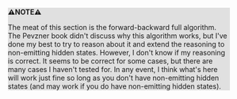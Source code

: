 <div style="margin:2em; background-color: #e0e0e0;">

<strong>⚠️NOTE️️️⚠️</strong>

The meat of this section is the forward-backward full algorithm. The Pevzner book didn't discuss why this algorithm works, but I've done my best to try to reason about it and extend the reasoning to non-emitting hidden states. However, I don't know if my reasoning is correct. It seems to be correct for some cases, but there are many cases I haven't tested for. In any event, I think what's here will work just fine so long as you don't have non-emitting hidden states (and may work if you do have non-emitting hidden states).
</div>

